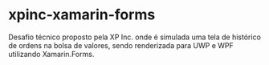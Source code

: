 # xpinc-xamarin-forms
Desafio técnico proposto pela XP Inc. onde é simulada uma tela de histórico de ordens na bolsa de valores, sendo renderizada para UWP e WPF utilizando Xamarin.Forms.
